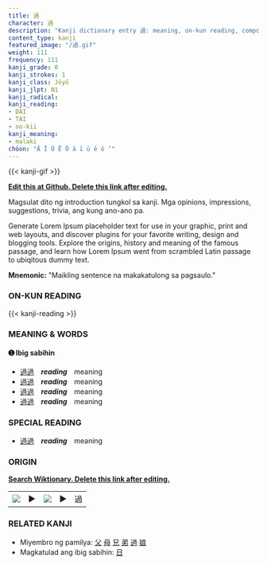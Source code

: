 ```yaml
---
title: 過
character: 過
description: "Kanji dictionary entry 過: meaning, on-kun reading, compounds, origin, related kanji"
content_type: kanji
featured_image: "/過.gif"
weight: 111
frequency: 111
kanji_grade: 0
kanji_strokes: 1
kanji_class: Jōyō
kanji_jlpt: N1
kanji_radical: 
kanji_reading: 
- DAI
- TAI
- oo-kii
kanji_meaning:
- malaki
chōon: "Ā Ī Ū Ē Ō ā ī ū ē ō ’"
---
```

[//]: # (Don't edit the line below. Kanji animated GIF code is automatically generated.)
{{< kanji-gif >}}

[//]: # (Edit below this line.)

**[Edit this at Github. Delete this link after editing.](https://github.com/tim0g/tim/tree/main/content/kanji/過/index.md)**

Magsulat dito ng introduction tungkol sa kanji. Mga opinions, impressions, suggestions, trivia, ang kung ano-ano pa.

Generate Lorem Ipsum placeholder text for use in your graphic, print and web layouts, and discover plugins for your favorite writing, design and blogging tools. Explore the origins, history and meaning of the famous passage, and learn how Lorem Ipsum went from scrambled Latin passage to ubiqitous dummy text.
 
**Mnemonic:** "Maikling sentence na makakatulong sa pagsaulo."

### ON-KUN READING

[//]: # (Don't edit the line below. ON-KUN READING code is automatically generated.)
{{< kanji-reading >}}

### MEANING & WORDS

#### ➊ **Ibig sabihin**
  - [過](../過)[過](../過)　***reading***　meaning
  - [過](../過)[過](../過)　***reading***　meaning
  - [過](../過)[過](../過)　***reading***　meaning
  - [過](../過)[過](../過)　***reading***　meaning

### SPECIAL READING
  - [過](../過)[過](../過)　***reading***　meaning

### ORIGIN

**[Search Wiktionary. Delete this link after editing.](https://wiktionary.org/wiki/過)**
<table class="kanji-table"><tr><td>
<img src="60px-過-bronze.svg.png">
</td><td>▶</td><td>
<img src="60px-過-oracle.svg.png">
</td><td>▶</td>
<td class="kanji-origin">過</td>
</tr></table>

### RELATED KANJI
- Miyembro ng pamilya: [父](../父) [母](../母) [兄](../兄) [弟](../弟) [過](../過) [娘](../娘)
- Magkatulad ang ibig sabihin: [日](../日)
